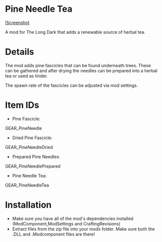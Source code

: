 # Pine Needle Tea
[!Screenshot](https://github.com/DemonBunnyBon/PineNeedleTea/blob/main/Thumb_PNT.png?raw=true)

A mod for The Long Dark that adds a renewable source of herbal tea.

# Details

The mod adds pine fascicles that can be found underneath trees. 
These can be gathered and after drying the needles can be prepared into a herbal tea or used as tinder.

The spawn rate of the fascicles can be adjusted via mod settings.

# Item IDs

- Pine Fascicle:

GEAR_PineNeedle

- Dried Pine Fascicle:

GEAR_PineNeedleDried

- Prepared Pine Needles:

GEAR_PineNeedlePrepared

- Pine Needle Tea:

GEAR_PineNeedleTea

# Installation

- Make sure you have all of the mod's dependencies installed (ModComponent,ModSettings and CraftingRevisions)
- Extract files from the zip file into your mods folder. Make sure both the .DLL and .Modcomponent files are there!
